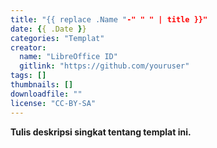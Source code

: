 ```yaml
---
title: "{{ replace .Name "-" " " | title }}"
date: {{ .Date }}
categories: "Templat"
creator: 
  name: "LibreOffice ID"
  gitlink: "https://github.com/youruser"
tags: []
thumbnails: []
downloadfile: ""
license: "CC-BY-SA"
---
```

**Tulis deskripsi singkat tentang templat ini.**
<!--silakan edit bagian nama, gitlink, thumbnail, link dowload, lisensi jika diperlukan, serta deskripsi-->